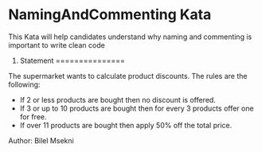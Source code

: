 ﻿NamingAndCommenting Kata
===============================

This Kata will help candidates understand why naming and commenting is important to write clean code

1. Statement
===============

The supermarket wants to calculate product discounts. The rules are the following:

- If 2 or less products are bought then no discount is offered.
- If 3 or up to 10 products are bought then for every 3 products offer one for free.
- If over 11 products are bought then apply 50% off the total price.



 Author: Bilel Msekni